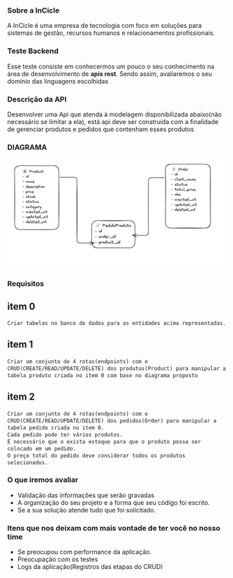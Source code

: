 ### Sobre a InCicle

A InCicle é uma empresa de tecnologia com foco em soluções para sistemas de gestão, recursos humanos e relacionamentos profissionais.

### Teste Backend

Esse teste consiste em conhecermos um pouco o seu conhecimento na área de desenvolvimento de **apis rest**.
Sendo assim, avaliaremos o seu domínio das linguagens escolhidas

### Descrição da API

Desenvolver uma Api que atenda à modelagem disponibilizada abaixo(não necessário se limitar a ela), está api deve ser construida com a finalidade de gerenciar produtos e pedidos que contenham esses produtos

### DIAGRAMA

![Diagrama](./image.png)

### **Requisitos**

## item 0

    Criar tabelas no banco de dados para as entidades acima representadas.

## item 1

    Criar um conjunto de 4 rotas(endpoints) com o CRUD(CREATE/READ/UPDATE/DELETE) dos produtos(Product) para manipular a tabela produto criada no item 0 com base no diagrama proposto

## item 2

    Criar um conjunto de 4 rotas(endpoints) com o CRUD(CREATE/READ/UPDATE/DELETE) dos pedidos(Order) para manipular a tabela pedido criada no item 0. 
    Cada pedido pode ter vários produtos.
    É necessário que o exista estoque para que o produto possa ser colocado em um pedido.
    O preço total do pedido deve considerar todos os produtos selecionados.

### O que iremos avaliar

- Validação das informações que serão gravadas
- A organização do seu projeto e a forma que seu código foi escrito.
- Se a sua solução atende tudo que foi solicitado.

### Itens que nos deixam com mais vontade de ter você no nosso time

- Se preocupou com performance da aplicação.
- Preocupação com os testes
- Logs da aplicação(Registros das etapas do CRUD)
